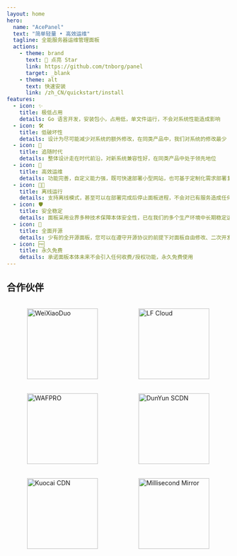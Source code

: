 ```yaml
---
layout: home
hero:
  name: "AcePanel"
  text: "简单轻量 • 高效运维"
  tagline: 全能服务器运维管理面板
  actions:
    - theme: brand
      text: 🌟 点亮 Star
      link: https://github.com/tnborg/panel
      target: _blank
    - theme: alt
      text: 快速安装
      link: /zh_CN/quickstart/install
features:
  - icon: ✨
    title: 极低占用
    details: Go 语言开发，安装包小，占用低，单文件运行，不会对系统性能造成影响
  - icon: 🛠
    title: 低破坏性
    details: 设计为尽可能减少对系统的额外修改，在同类产品中，我们对系统的修改最少
  - icon: 📅
    title: 追随时代
    details: 整体设计走在时代前沿，对新系统兼容性好，在同类产品中处于领先地位
  - icon: 🚀
    title: 高效运维
    details: 功能完善，自定义能力强，既可快速部署小型网站，也可基于定制化需求部署复杂应用
  - icon: ⛓️‍💥
    title: 离线运行
    details: 支持离线模式，甚至可以在部署完成后停止面板进程，不会对已有服务造成任何影响
  - icon: 🛡
    title: 安全稳定
    details: 面板采用业界多种技术保障本体安全性，已在我们的多个生产环境中长期稳定运行
  - icon: 💽
    title: 全面开源
    details: 少有的全开源面板，您可以在遵守开源协议的前提下对面板自由修改、二次开发
  - icon: 🆓
    title: 永久免费
    details: 承诺面板本体未来不会引入任何收费/授权功能，永久免费使用
---
```


## 合作伙伴

<div style="display: flex; justify-content: space-around; align-items: center; flex-wrap: wrap;"><a href="https://www.weixiaoduo.com/" style="padding: 1rem;">
      <img width="160" src="/wxd.png" alt="WeiXiaoDuo">
    </a>
    <a href="https://www.dkdun.cn/aff/MQZZNVHQ" style="padding: 1rem;">
      <img width="160" src="/dk.png" alt="LF Cloud">
    </a>
    <a href="https://waf.pro/">
      <img width="160" src="/wafpro.png" alt="WAFPRO" style="padding: 1rem;">
    </a>
    <a href="https://scdn.ddunyun.com/">
      <img width="160" src="/ddunyun.png" alt="DunYun SCDN" style="padding: 1rem;">
    </a>
    <a href="https://kuocai.cn/" style="padding: 1rem;">
      <img width="160" src="/kuocai.png" alt="Kuocai CDN">
    </a>
    <a href="https://1ms.run/" style="padding: 1rem;">
      <img width="160" src="/1ms.svg" alt="Millisecond Mirror">
    </a>
</div>
